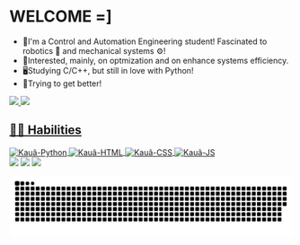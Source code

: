 # WELCOME =]
- 📘I'm a Control and Automation Engineering student! Fascinated to robotics 🤖 and mechanical systems ⚙!  
- 🔎Interested, mainly, on optmization and on enhance systems efficiency.  
- 🖥Studying C/C++, but still in love with Python!  
- 🧐Trying to get better!


<div>
  <a href="https://github.com/kauakksb">
  <img height="150em" src="https://github-readme-stats.vercel.app/api?username=kauakksb&show_icons=true&theme=prussian&include_all_commits=true&count_private=true"/>
  <img height="150em" src="https://github-readme-stats.vercel.app/api/top-langs/?username=kauakksb&layout=compact&langs_count=7&theme=prussian"/>
</div>
    
## 👨‍💻 Habilities

<div> 
    <img align="center" alt="Kauã-Python" height="30" width="40" src="https://cdn.jsdelivr.net/gh/devicons/devicon/icons/python/python-original.svg">
    <img align="center" alt="Kauã-HTML" height="30" width="40" src="https://cdn.jsdelivr.net/gh/devicons/devicon/icons/html5/html5-original.svg">
    <img align="center" alt="Kauã-CSS" height="30" width="40" src="https://cdn.jsdelivr.net/gh/devicons/devicon/icons/css3/css3-original.svg">
    <img align="center" alt="Kauã-JS" height="30" width="40" src="https://cdn.jsdelivr.net/gh/devicons/devicon/icons/javascript/javascript-original.svg">
</div>

<div> 
  <a href="https://www.instagram.com/kaua_kksb/" target="_blank"><img src="https://img.shields.io/badge/-Instagram-%23E4405F?style=for-the-badge&logo=instagram&logoColor=white" target="_blank"></a>
  <a href="https://github.com/kauakksb" target="_blank"><img src="https://img.shields.io/badge/GitHub-100000?style=for-the-badge&logo=github&logoColor=white" target="_blank"></a>
  <a href = "mailto:kauakksb@gmail.com"><img src="https://img.shields.io/badge/Gmail-D14836?style=for-the-badge&logo=gmail&logoColor=white" target="_blank"></a>
 
  ![Snake animation](https://github.com/kauakksb/kauakksb/blob/output/github-contribution-grid-snake.svg) 
</div>
